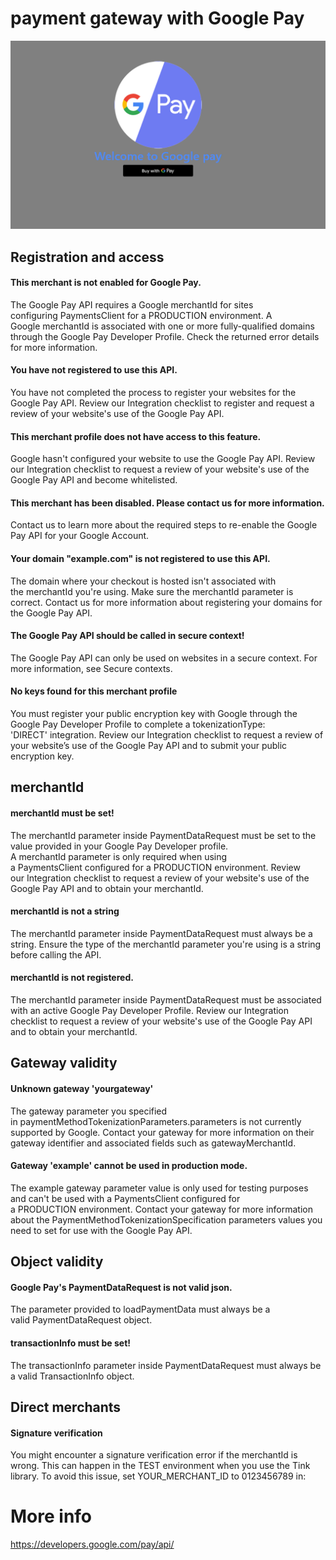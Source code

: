 # payment gateway with Google Pay

![](./images/GooglePay-op.jpg.png)

## Registration and access
#### This merchant is not enabled for Google Pay.
The Google Pay API requires a Google merchantId for sites configuring PaymentsClient for a PRODUCTION environment. A Google merchantId is associated with one or more fully-qualified domains through the Google Pay Developer Profile. Check the returned error details for more information.
#### You have not registered to use this API.
You have not completed the process to register your websites for the Google Pay API. Review our Integration checklist to register and request a review of your website's use of the Google Pay API.
#### This merchant profile does not have access to this feature.
Google hasn't configured your website to use the Google Pay API. Review our Integration checklist to request a review of your website's use of the Google Pay API and become whitelisted.
#### This merchant has been disabled. Please contact us for more information.
Contact us to learn more about the required steps to re-enable the Google Pay API for your Google Account.
#### Your domain "example.com" is not registered to use this API.
The domain where your checkout is hosted isn't associated with the merchantId you're using. Make sure the merchantId parameter is correct. Contact us for more information about registering your domains for the Google Pay API.
#### The Google Pay API should be called in secure context!
The Google Pay API can only be used on websites in a secure context. For more information, see Secure contexts.
#### No keys found for this merchant profile
You must register your public encryption key with Google through the Google Pay Developer Profile to complete a tokenizationType: 'DIRECT' integration. Review our Integration checklist to request a review of your website’s use of the Google Pay API and to submit your public encryption key.
## merchantId
#### merchantId must be set!
The merchantId parameter inside PaymentDataRequest must be set to the value provided in your Google Pay Developer profile. A merchantId parameter is only required when using a PaymentsClient configured for a PRODUCTION environment. Review our Integration checklist to request a review of your website's use of the Google Pay API and to obtain your merchantId.
#### merchantId is not a string
The merchantId parameter inside PaymentDataRequest must always be a string. Ensure the type of the merchantId parameter you're using is a string before calling the API.
#### merchantId is not registered.
The merchantId parameter inside PaymentDataRequest must be associated with an active Google Pay Developer Profile. Review our Integration checklist to request a review of your website's use of the Google Pay API and to obtain your merchantId.
## Gateway validity
#### Unknown gateway 'yourgateway'
The gateway parameter you specified in paymentMethodTokenizationParameters.parameters is not currently supported by Google. Contact your gateway for more information on their gateway identifier and associated fields such as gatewayMerchantId.
#### Gateway 'example' cannot be used in production mode.
The example gateway parameter value is only used for testing purposes and can't be used with a PaymentsClient configured for a PRODUCTION environment. Contact your gateway for more information about the PaymentMethodTokenizationSpecification parameters values you need to set for use with the Google Pay API.
## Object validity
#### Google Pay's PaymentDataRequest is not valid json.
The parameter provided to loadPaymentData must always be a valid PaymentDataRequest object.
#### transactionInfo must be set!
The transactionInfo parameter inside PaymentDataRequest must always be a valid TransactionInfo object.
## Direct merchants
#### Signature verification
You might encounter a signature verification error if the merchantId is wrong. This can happen in the TEST environment when you use the Tink library. To avoid this issue, set YOUR_MERCHANT_ID to 0123456789 in:



# More info
https://developers.google.com/pay/api/


 
